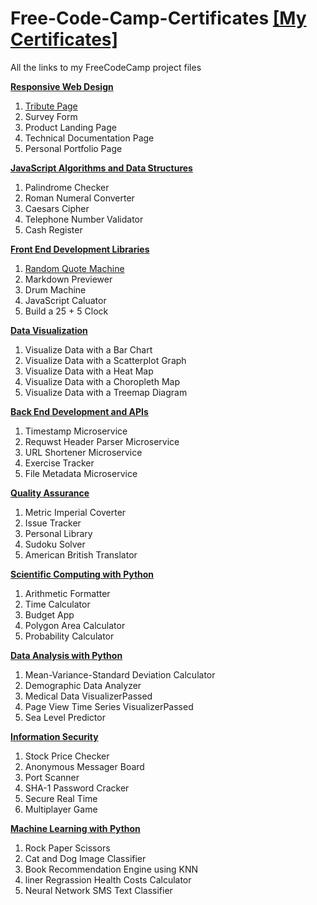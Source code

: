 # Free-Code-Camp-Certificates [[My Certificates]](https://www.freecodecamp.org/lululucii)
All the links to my FreeCodeCamp project files

**[Responsive Web Design](https://www.freecodecamp.org/learn/responsive-web-design/)**
  1. [Tribute Page](https://codepen.io/LuLucii/pen/LYjgVKy?editors=1100)
  2. Survey Form
  3. Product Landing Page
  4. Technical Documentation Page
  5. Personal Portfolio Page

**[JavaScript Algorithms and Data Structures](https://www.freecodecamp.org/learn/javascript-algorithms-and-data-structures)**
  1. Palindrome Checker
  2. Roman Numeral Converter
  3. Caesars Cipher
  4. Telephone Number Validator
  5. Cash Register

**[Front End Development Libraries](https://www.freecodecamp.org/learn/front-end-development-libraries)**
  1. [Random Quote Machine](https://codepen.io/LuLucii/pen/wvqEqWo?editors=1100)
  2. Markdown Previewer
  3. Drum Machine
  4. JavaScript Caluator
  5. Build a 25 + 5 Clock

**[Data Visualization](https://www.freecodecamp.org/learn/data-visualization)**
  1. Visualize Data with a Bar Chart
  2. Visualize Data with a Scatterplot Graph
  3. Visualize Data with a Heat Map
  4. Visualize Data with a Choropleth Map
  5. Visualize Data with a Treemap Diagram

**[Back End Development and APIs](https://www.freecodecamp.org/learn/back-end-development-and-apis)**
  1. Timestamp Microservice
  2. Requwst Header Parser Microservice
  3. URL Shortener Microservice
  4. Exercise Tracker
  5. File Metadata Microservice

**[Quality Assurance](https://www.freecodecamp.org/learn/quality-assurance)**
  1. Metric Imperial Coverter
  2. Issue Tracker
  3. Personal Library
  4. Sudoku Solver
  5. American British Translator

**[Scientific Computing with Python](https://www.freecodecamp.org/learn/scientific-computing-with-python)**
  1. Arithmetic Formatter
  2. Time Calculator
  3. Budget App
  4. Polygon Area Calculator
  5. Probability Calculator

**[Data Analysis with Python](https://www.freecodecamp.org/learn/data-analysis-with-python)**
  1. Mean-Variance-Standard Deviation Calculator
  2. Demographic Data Analyzer
  3. Medical Data VisualizerPassed
  4. Page View Time Series VisualizerPassed
  5. Sea Level Predictor

**[Information Security](https://www.freecodecamp.org/learn/information-security)**
  1. Stock Price Checker
  2. Anonymous Messager Board
  3. Port Scanner
  4. SHA-1 Password Cracker
  5. Secure Real Time 
  6. Multiplayer Game

**[Machine Learning with Python](https://www.freecodecamp.org/learn/machine-learning-with-python)**
  1. Rock Paper Scissors
  2. Cat and Dog Image Classifier
  3. Book Recommendation Engine using KNN
  4. liner Regrassion Health Costs Calculator
  5. Neural Network SMS Text Classifier 
